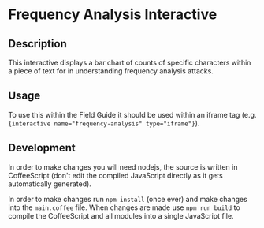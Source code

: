 # Frequency Analysis Interactive

## Description

This interactive displays a bar chart of counts of specific characters within a piece of text for in understanding frequency analysis attacks.

## Usage

To use this within the Field Guide it should be used within an iframe tag (e.g. `{interactive name="frequency-analysis" type="iframe"}`).

## Development

In order to make changes you will need nodejs, the source is written in CoffeeScript (don't edit the compiled JavaScript directly as it gets automatically generated).

In order to make changes run `npm install` (once ever) and make changes into the `main.coffee` file. When changes are made use `npm run build` to compile the CoffeeScript and all modules into a single JavaScript file.
